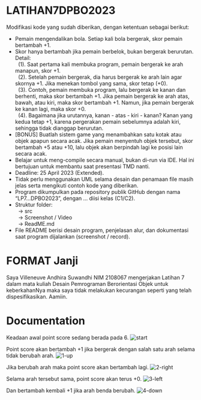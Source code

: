 # LATIHAN7DPBO2023
Modifikasi kode yang sudah diberikan, dengan ketentuan sebagai berikut:<br />
- Pemain mengendalikan bola. Setiap kali bola bergerak, skor pemain bertambah +1.
- Skor hanya bertambah jika pemain berbelok, bukan bergerak berurutan. Detail:<br />
    &nbsp; (1). Saat pertama kali membuka program, pemain bergerak ke arah manapun, skor +1.<br />
    &nbsp; (2). Setelah pemain bergerak, dia harus bergerak ke arah lain agar skornya +1. Jika menekan tombol yang sama, skor tetap (+0).<br />
    &nbsp; (3). Contoh, pemain membuka program, lalu bergerak ke kanan dan berhenti, maka skor bertambah +1. Jika pemain bergerak ke arah atas, bawah, atau kiri, maka skor bertambah +1. Namun, jika pemain bergerak ke kanan lagi, maka skor +0.<br />
    &nbsp; (4). Bagaimana jika urutannya, kanan - atas - kiri - kanan? Kanan yang kedua tetap +1, karena pergerakan pemain sebelumnya adalah kiri, sehingga tidak dianggap berurutan.<br />
- [BONUS] Buatlah sistem game yang menambahkan satu kotak atau objek apapun secara acak. Jika pemain menyentuh objek tersebut, skor bertambah +5 atau +10, lalu objek akan berpindah lagi ke posisi lain secara acak.
- Belajar untuk meng-compile secara manual, bukan di-run via IDE. Hal ini bertujuan untuk membantu saat presentasi TMD nanti.
- Deadline: 25 April 2023 (Extended).
- Tidak perlu menggunakan UML selama desain dan penamaan file masih jelas serta mengikuti contoh kode yang diberikan.
- Program dikumpulkan pada repository publik GitHub dengan nama “LP7...DPBO2023”, dengan … diisi kelas (C1/C2).
- Struktur folder:<br />
    &nbsp; -> src<br />
    &nbsp; -> Screenshot / Video<br />
    &nbsp; -> ReadME.md<br />
- File README berisi desain program, penjelasan alur, dan dokumentasi saat program dijalankan (screenshot / record).

# FORMAT Janji
Saya Villeneuve Andhira Suwandhi NIM 2108067 mengerjakan Latihan 7
dalam mata kuliah Desain Pemrograman Berorientasi Objek untuk keberkahanNya maka saya tidak melakukan kecurangan seperti yang telah dispesifikasikan.
Aamiin.

# Documentation
Keadaan awal point score sedang berada pada 6.
![start](https://user-images.githubusercontent.com/101118033/233863456-6b2aef25-1843-4f4d-ae3e-e983ccaa4e27.png)

Point score akan bertambah +1 jika bergerak dengan salah satu arah selama tidak berubah arah.
![1-up](https://user-images.githubusercontent.com/101118033/233863505-ed7350bd-3ccb-425d-9f66-6447e7a1bbef.png)

Jika berubah arah maka point score akan bertambah lagi.
![2-right](https://user-images.githubusercontent.com/101118033/233863506-08e30225-72e5-440d-8f64-6c8c6efab052.png)

Selama arah tersebut sama, point score akan terus +0.
![3-left](https://user-images.githubusercontent.com/101118033/233863507-51711af0-32b9-4cb8-b056-353f59e4f6cd.png)

Dan bertambah kembali +1 jika arah benda berubah.
![4-down](https://user-images.githubusercontent.com/101118033/233863509-7d633775-eea2-45ef-8d9c-f55f2a72086e.png)

